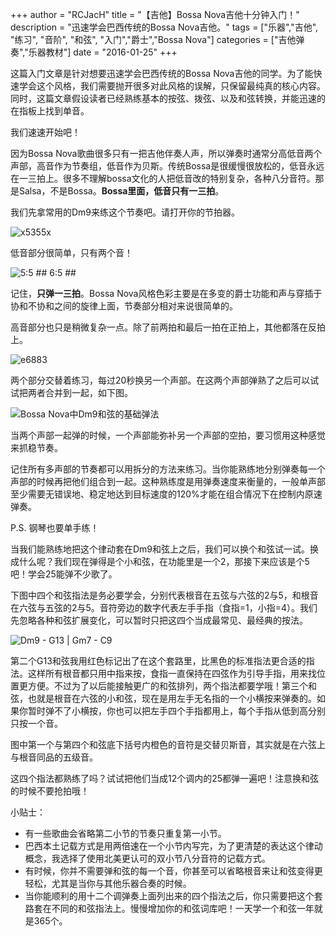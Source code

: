 +++
author = "RCJacH"
title = "【吉他】Bossa Nova吉他十分钟入门！"
description = "迅速学会巴西传统的Bossa Nova吉他。"
tags = ["乐器","吉他", "练习", "音阶", "和弦", "入门","爵士","Bossa Nova"]
categories = ["吉他弹奏","乐器教材"]
date = "2016-01-25"
+++


这篇入门文章是针对想要迅速学会巴西传统的Bossa Nova吉他的同学。为了能快速学会这个风格，我们需要抛开很多对此风格的误解，只保留最纯真的核心内容。同时，这篇文章假设读者已经熟练基本的按弦、拨弦、以及和弦转换，并能迅速的在指板上找到单音。

我们速速开始吧！

因为Bossa Nova歌曲很多只有一把吉他伴奏人声，所以弹奏时通常分高低音两个声部，高音作为节奏组，低音作为贝斯。传统Bossa是很缓慢很放松的，低音永远在一三拍上。很多不理解bossa文化的人把低音改的特别复杂，各种八分音符。那是Salsa，不是Bossa。**Bossa里面，低音只有一三拍**。

我们先拿常用的Dm9来练这个节奏吧。请打开你的节拍器。

![x5355x](http://rcjach.github.io/img/Content/Bossa/Dm9.svg)

低音部分很简单，只有两个音！

![5:5 ## 6:5 ##](http://rcjach.github.io/img/Content/Bossa/Bossa%20Bass.svg)

记住，**只弹一三拍**。Bossa Nova风格色彩主要是在多变的爵士功能和声与穿插于协和不协和之间的旋律上面，节奏部分相对来说很简单的。

高音部分也只是稍微复杂一点。除了前两拍和最后一拍在正拍上，其他都落在反拍上。

![e6883](http://rcjach.github.io/img/Content/Bossa/Bossa%20Top.svg)
  
两个部分交替着练习，每过20秒换另一个声部。在这两个声部弹熟了之后可以试试把两者合并到一起，如下图。

![Bossa Nova中Dm9和弦的基础弹法](http://rcjach.github.io/img/Content/Bossa/Bossa%20Groove.svg)

当两个声部一起弹的时候，一个声部能弥补另一个声部的空拍，要习惯用这种感觉来抓稳节奏。

记住所有多声部的节奏都可以用拆分的方法来练习。当你能熟练地分别弹奏每一个声部的时候再把他们组合到一起。这种熟练度是用弹奏速度来衡量的，一般单声部至少需要无错误地、稳定地达到目标速度的120%才能在组合情况下在控制内原速弹奏。


P.S. 钢琴也要单手练！

当我们能熟练地把这个律动套在Dm9和弦上之后，我们可以换个和弦试一试。换成什么呢？我们现在弹得是个小和弦，在功能里是一个2，那接下来应该是个5吧！学会25能弹不少歌了。

下图中四个和弦指法是务必要学会，分别代表根音在五弦与六弦的2与5，和根音在六弦与五弦的2与5。音符旁边的数字代表左手手指（食指=1，小指=4）。我们先忽略各种和弦扩展变化，可以暂时只把这四个当成最常见、最经典的按法。

![Dm9 - G13 | Gm7 - C9](http://rcjach.github.io/img/Content/Bossa/THE%2025%20Chords.svg)

第二个G13和弦我用红色标记出了在这个套路里，比黑色的标准指法更合适的指法。这样所有根音都只用中指来按，食指一直保持在四弦作为引导手指，用来找位置更方便。不过为了以后能接触更广的和弦排列，两个指法都要学哦！第三个和弦，也就是根音在六弦的小和弦，现在是用左手无名指的一个小横按来弹奏的。如果你暂时弹不了小横按，你也可以把左手四个手指都用上，每个手指从低到高分别只按一个音。

图中第一个与第四个和弦底下括号内橙色的音符是交替贝斯音，其实就是在六弦上与根音同品的五级音。

这四个指法都熟练了吗？试试把他们当成12个调内的25都弹一遍吧！注意换和弦的时候不要抢拍哦！

小贴士：
+ 有一些歌曲会省略第二小节的节奏只重复第一小节。
+ 巴西本土记载方式是用两倍速在一个小节内写完，为了更清楚的表达这个律动概念，我选择了使用北美更认可的双小节八分音符的记载方式。
+ 有时候，你并不需要弹和弦的每一个音，你甚至可以省略根音来让和弦变得更轻松，尤其是当你与其他乐器合奏的时候。
+ 当你能顺利的用十二个调弹奏上面列出来的四个指法之后，你只需要把这个套路套在不同的和弦指法上。慢慢增加你的和弦词库吧！一天学一个和弦一年就是365个。